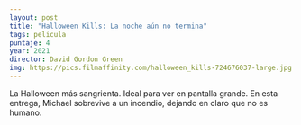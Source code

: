 ```yaml
---
layout: post
title: "Halloween Kills: La noche aún no termina"
tags: pelicula
puntaje: 4
year: 2021
director: David Gordon Green
img: https://pics.filmaffinity.com/halloween_kills-724676037-large.jpg
---
```


La Halloween más sangrienta. Ideal para  ver  en pantalla grande. En esta entrega, Michael sobrevive a un incendio, dejando en claro que no es humano.
